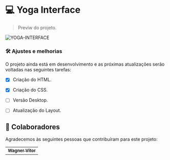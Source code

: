 # 💻 Yoga Interface


> Previw do projeto.

![YOGA-INTERFACE](https://user-images.githubusercontent.com/89936463/147603129-d8af5908-520c-40d5-bd27-3e65087f556f.JPG)


### 🛠️ Ajustes e melhorias

O projeto ainda está em desenvolvimento e as próximas atualizações serão voltadas nas seguintes tarefas:

- [x] Criação do HTML.
- [x] Criação do CSS.
- [ ] Versão Desktop.
- [ ] Atualização do Layout.



## 🤝 Colaboradores

Agradecemos às seguintes pessoas que contribuíram para este projeto:

<table>
  <tr>
    <td align="center">
      <a href="https://github.com/Tsukhiro">
        <sub>
          <b>Wagner Vitor</b>
        </sub>
      </a>
    </td>
  </tr>
</table>
